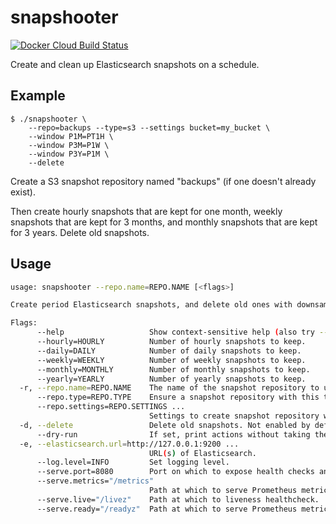 # snapshooter

[![Docker Cloud Build Status](https://img.shields.io/docker/cloud/build/mintel/elasticsearch-snapshooter.svg)](https://hub.docker.com/r/mintel/elasticsearch-snapshooter)

Create and clean up Elasticsearch snapshots on a schedule.

## Example

```
$ ./snapshooter \
    --repo=backups --type=s3 --settings bucket=my_bucket \
    --window P1M=PT1H \
    --window P3M=P1W \
    --window P3Y=P1M \
    --delete
```

Create a S3 snapshot repository named "backups" (if one doesn't already exist).

Then create hourly snapshots that are kept for one month, weekly snapshots that are kept for 3 months,
and monthly snapshots that are kept for 3 years. Delete old snapshots.

## Usage

```sh
usage: snapshooter --repo.name=REPO.NAME [<flags>]

Create period Elasticsearch snapshots, and delete old ones with downsampling.

Flags:
      --help                   Show context-sensitive help (also try --help-long and --help-man).
      --hourly=HOURLY          Number of hourly snapshots to keep.
      --daily=DAILY            Number of daily snapshots to keep.
      --weekly=WEEKLY          Number of weekly snapshots to keep.
      --monthly=MONTHLY        Number of monthly snapshots to keep.
      --yearly=YEARLY          Number of yearly snapshots to keep.
  -r, --repo.name=REPO.NAME    The name of the snapshot repository to use.
      --repo.type=REPO.TYPE    Ensure a snapshot repository with this type and --repo.name exists.
      --repo.settings=REPO.SETTINGS ...
                               Settings to create snapshot repository with. See also: --repo.name and --repo.type.
  -d, --delete                 Delete old snapshots. Not enabled by default for safety.
      --dry-run                If set, print actions without taking them.
  -e, --elasticsearch.url=http://127.0.0.1:9200 ...
                               URL(s) of Elasticsearch.
      --log.level=INFO         Set logging level.
      --serve.port=8080        Port on which to expose health checks and Prometheus metrics.
      --serve.metrics="/metrics"
                               Path at which to serve Prometheus metrics.
      --serve.live="/livez"    Path at which to liveness healthcheck.
      --serve.ready="/readyz"  Path at which to serve Prometheus metrics.
```
